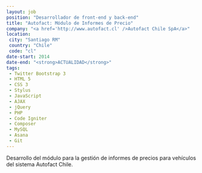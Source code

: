 ```yaml
---
layout: job
position: "Desarrollador de front-end y back-end"
title: "Autofact: Módulo de Informes de Precio"
company: "<a href='http://www.autofact.cl' />Autofact Chile SpA</a>"
location:
 city: "Santiago RM"
 country: "Chile"
 code: "cl"
date-start: 2014
date-end: "<strong>ACTUALIDAD</strong>"
tags:
 - Twitter Bootstrap 3
 - HTML 5
 - CSS 3
 - Stylus
 - JavaScript
 - AJAX
 - jQuery
 - PHP
 - Code Igniter
 - Composer
 - MySQL
 - Asana
 - Git
---
```


Desarrollo del módulo para la gestión de informes de precios para vehículos del sistema Autofact Chile.